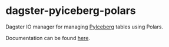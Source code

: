 # dagster-pyiceberg-polars

Dagster IO manager for managing [PyIceberg](https://github.com/apache/iceberg-python) tables using Polars.

Documentation can be found [here](https://jasperhg90.github.io/dagster-pyiceberg/).
